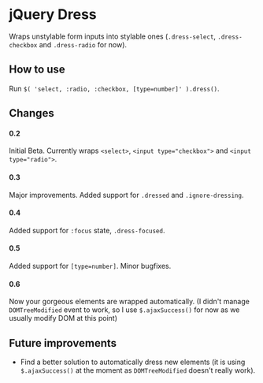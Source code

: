 jQuery Dress
============

Wraps unstylable form inputs into stylable ones (`.dress-select`, `.dress-checkbox` and `.dress-radio` for now).


How to use
----------

Run `$( 'select, :radio, :checkbox, [type=number]' ).dress()`.


Changes
-------
#### 0.2
Initial Beta. Currently wraps `<select>`, `<input type="checkbox">` and `<input type="radio">`.

#### 0.3
Major improvements. Added support for `.dressed` and `.ignore-dressing`.

#### 0.4
Added support for `:focus` state, `.dress-focused`.

#### 0.5
Added support for `[type=number]`. Minor bugfixes.

#### 0.6
Now your gorgeous elements are wrapped automatically. (I didn't manage `DOMTreeModified` event to work, so I use `$.ajaxSuccess()` for now as we usually modify DOM at this point)


Future improvements
-------------------

- Find a better solution to automatically dress new elements (it is using `$.ajaxSuccess()` at the moment as `DOMTreeModified` doesn't really work).


